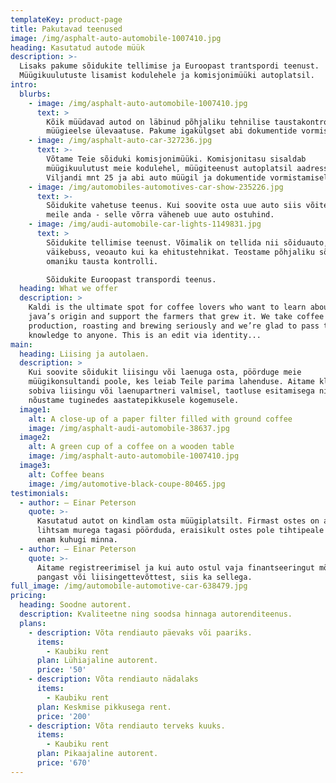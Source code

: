 ```yaml
---
templateKey: product-page
title: Pakutavad teenused
image: /img/asphalt-auto-automobile-1007410.jpg
heading: Kasutatud autode müük
description: >-
  Lisaks pakume sõidukite tellimise ja Euroopast trantspordi teenust.
  Müügikuulutuste lisamist kodulehele ja komisjonimüüki autoplatsil.
intro:
  blurbs:
    - image: /img/asphalt-auto-automobile-1007410.jpg
      text: >
        Kõik müüdavad autod on läbinud põhjaliku tehnilise taustakontrolli ja
        müügieelse ülevaatuse. Pakume igakülgset abi dokumentide vormistamisel.
    - image: /img/asphalt-auto-car-327236.jpg
      text: >-
        Võtame Teie sõiduki komisjonimüüki. Komisjonitasu sisaldab
        müügikuulutust meie kodulehel, müügiteenust autoplatsil aadressil
        Viljandi mnt 25 ja abi auto müügil ja dokumentide vormistamisel.
    - image: /img/automobiles-automotives-car-show-235226.jpg
      text: >-
        Sõidukite vahetuse teenus. Kui soovite osta uue auto siis võite vana
        meile anda - selle võrra väheneb uue auto ostuhind.
    - image: /img/audi-automobile-car-lights-1149831.jpg
      text: >
        Sõidukite tellimise teenust. Võimalik on tellida nii sõiduauto,
        väikebuss, veoauto kui ka ehitustehnikat. Teostame põhjaliku sõiduki ja
        omaniku tausta kontrolli.

        Sõidukite Euroopast transpordi teenus. 
  heading: What we offer
  description: >
    Kaldi is the ultimate spot for coffee lovers who want to learn about their
    java’s origin and support the farmers that grew it. We take coffee
    production, roasting and brewing seriously and we’re glad to pass that
    knowledge to anyone. This is an edit via identity...
main:
  heading: Liising ja autolaen.
  description: >
    Kui soovite sõidukit liisingu või laenuga osta, pöörduge meie
    müügikonsultandi poole, kes leiab Teile parima lahenduse. Aitame klienti
    sobiva liisingu või laenupartneri valmisel, taotluse esitamisega ning
    nõustame tuginedes aastatepikkusele kogemusele.
  image1:
    alt: A close-up of a paper filter filled with ground coffee
    image: /img/asphalt-audi-automobile-38637.jpg
  image2:
    alt: A green cup of a coffee on a wooden table
    image: /img/asphalt-auto-automobile-1007410.jpg
  image3:
    alt: Coffee beans
    image: /img/automotive-black-coupe-80465.jpg
testimonials:
  - author: – Einar Peterson
    quote: >-
      Kasutatud autot on kindlam osta müügiplatsilt. Firmast ostes on alati
      lihtsam murega tagasi pöörduda, eraisikult ostes pole tihtipeale hiljem
      enam kuhugi minna.
  - author: – Einar Peterson
    quote: >-
      Aitame registreerimisel ja kui auto ostul vaja finantseeringut mõnest
      pangast või liisingettevõttest, siis ka sellega.
full_image: /img/automobile-automotive-car-638479.jpg
pricing:
  heading: Soodne autorent.
  description: Kvaliteetne ning soodsa hinnaga autorenditeenus.
  plans:
    - description: Võta rendiauto päevaks või paariks.
      items:
        - Kaubiku rent
      plan: Lühiajaline autorent.
      price: '50'
    - description: Võta rendiauto nädalaks
      items:
        - Kaubiku rent
      plan: Keskmise pikkusega rent.
      price: '200'
    - description: Võta rendiauto terveks kuuks.
      items:
        - Kaubiku rent
      plan: Pikaajaline autorent.
      price: '670'
---
```


